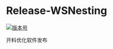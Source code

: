 # Release-WSNesting

[![版本号](https://img.shields.io/badge/release-2.1.7.8-blue.svg?style=flat-square)](https://github.com/WangShiSoftware/Release-WSNesting/releases)

开料优化软件发布

